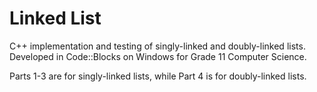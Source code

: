 # Linked List
C++ implementation and testing of singly-linked and doubly-linked lists. Developed in Code::Blocks on Windows for Grade 11 Computer Science.

Parts 1-3 are for singly-linked lists, while Part 4 is for doubly-linked lists.
